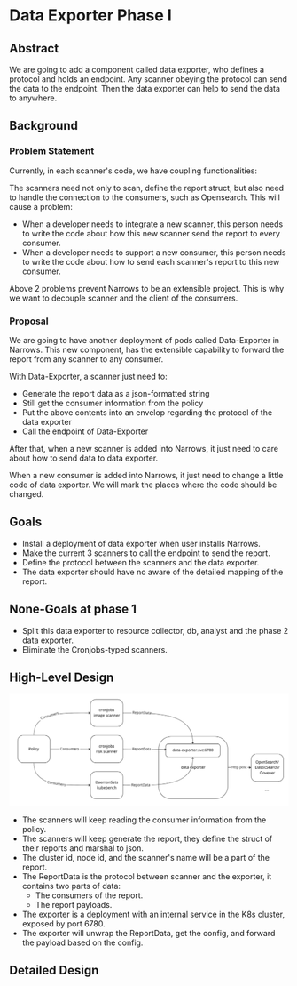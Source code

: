 # Data Exporter Phase I

## Abstract
We are going to add a component called data exporter, who defines a protocol and holds an endpoint.
Any scanner obeying the protocol can send the data to the endpoint. Then the data exporter can help
to send the data to anywhere.

## Background
### Problem Statement

Currently, in each scanner's code, we have coupling functionalities:

The scanners need not only to scan, define the report struct, but also need to
handle the connection to the consumers, such as Opensearch. This will cause a problem:

* When a developer needs to integrate a new scanner, this person needs to write the
code about how this new scanner send the report to every consumer.
* When a developer needs to support a new consumer, this person needs to write the
code about how to send each scanner's report to this new consumer.

Above 2 problems prevent Narrows to be an extensible project. This is why we want to
decouple scanner and the client of the consumers.

### Proposal

We are going to have another deployment of pods called Data-Exporter in Narrows.
This new component, has the extensible capability to forward the report from any
scanner to any consumer.

With Data-Exporter, a scanner just need to:
* Generate the report data as a json-formatted string
* Still get the consumer information from the policy
* Put the above contents into an envelop regarding the protocol of the data exporter
* Call the endpoint of Data-Exporter 

After that, when a new scanner is added into Narrows, it just need to care about how to send data to
data exporter.

When a new consumer is added into Narrows, it just need to change a little code of data exporter.
We will mark the places where the code should be changed.

## Goals
* Install a deployment of data exporter when user installs Narrows.
* Make the current 3 scanners to call the endpoint to send the report.
* Define the protocol between the scanners and the data exporter.
* The data exporter should have no aware of the detailed mapping of the report.

## None-Goals at phase 1
* Split this data exporter to resource collector, db, analyst and the phase 2 data exporter.
* Eliminate the Cronjobs-typed scanners.

## High-Level Design
![img.png](../pictures/exporter-arch.png)

* The scanners will keep reading the consumer information from the policy.
* The scanners will keep generate the report, they define the struct of their reports and marshal to json.
* The cluster id, node id, and the scanner's name will be a part of the report.
* The ReportData is the protocol between scanner and the exporter, it contains two parts of data:
  * The consumers of the report.
  * The report payloads.
* The exporter is a deployment with an internal service in the K8s cluster, exposed by port 6780.
* The exporter will unwrap the ReportData, get the config, and forward the payload based on the config.

## Detailed Design


